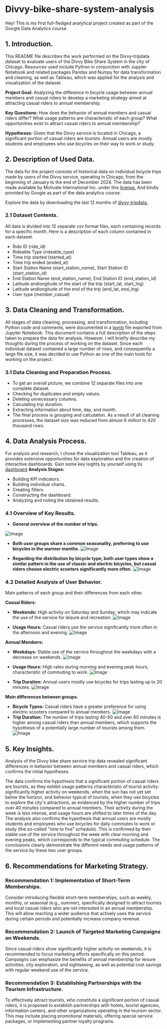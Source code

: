 # Divvy-bike-share-system-analysis
Hey! This is my first full-fledged analytical project created as part of the Google Data Analytics course.
## 1. Introduction.

This README file describes the work performed on the Divvy-tripdata dataset to evaluate users of the Divvy Bike Share System in the city of Chicago. Resources used include Python in conjunction with Jupyter Notebook and related packages Pandas and Numpy for data transformation and cleaning, as well as Tableau, which was applied for the analysis and visualization of the dataset.

**Project Goal:** Analyzing the difference in bicycle usage between annual members and casual riders to develop a marketing strategy aimed at attracting casual riders to annual membership.

**Key Questions:**
How does the behavior of annual members and casual riders differ?
What usage patterns are characteristic of each group?
What opportunities exist to attract casual riders to annual membership?

**Hypotheses:**
Given that the Divvy service is located in Chicago, a significant portion of casual riders are tourists.
Annual users are mostly students and employees who use bicycles on their way to work or study.

## 2. Description of Used Data.

The data for the project consists of historical data on individual bicycle trips made by users of the Divvy service, operating in Chicago, from the beginning of January to the end of December 2024.
The data has been made available by Motivate International Inc. under this [license.](https://divvybikes.com/data-license-agreement) And kindly provided by Google as part of the data analytics course.

Explore the data by downloading the last 12 months of [divvy-tripdata.](https://divvy-tripdata.s3.amazonaws.com/index.html)

### 2.1 Dataset Contents.

All data is divided into 12 separate csv format files, each containing records for a specific month. Here is a description of each column contained in each dataset.
* Ride ID (ride_id)
* Rideable Type (rideable_type)
* Time trip started (started_at)
* Time trip ended (ended_at)
* Start Station Name (start_station_name), Start Station ID (start_station_id)
* End Station Name (end_station_name), End Station ID (end_station_id)
* Latitude andlongitude of the start of the trip (start_lat, start_lng)
* Latitude andlongitude of the end of the trip (end_lat, end_lng)
* User type (member_casual)   

## 3. Data Cleaning and Transformation.

All stages of data cleaning, processing, and transformation, including Python code and comments, were documented in a [ipynb](divvy_trips.ipynb) file exported from Jupyter Notebook. This document contains a full description of the steps taken to prepare the data for analysis.
However, I will briefly describe my thoughts during the process of working on the dataset.
Since each individual dataset contained a large number of rows, and consequently a large file size, it was decided to use Python as one of the main tools for working on the project.

### 3.1 Data Cleaning and Preparation Process.

* To get an overall picture, we combine 12 separate files into one complete dataset.
* Checking for duplicates and empty values.
* Deleting unnecessary columns.
* Calculating trip duration.
* Extracting information about time, day, and month.
* The final process is grouping and calculation.
As a result of all cleaning processes, the dataset size was reduced from almost 6 million to 420 thousand rows.

## 4. Data Analysis Process.

For analysis and research, I chose the visualization tool Tableau, as it provides extensive opportunities for data exploration and the creation of interactive dashboards.
Gain some key isights by yourself using tis [dashboard](https://public.tableau.com/views/DivvyBikeShareSystem/DivvyBikeShareSystemDashboard?:language=en-US&:sid=&:redirect=auth&:display_count=n&:origin=viz_share_link)
**Analysis Stages:**
* Building KPI indicators.
* Building individual charts.
* Creating filters.
* Constructing the dashboard.
* Analyzing and noting the obtained results.

### 4.1 Overview of Key Results.

* **General overview of the number of trips.**

![Image](https://github.com/user-attachments/assets/6e974b98-74e8-4791-9e8f-4c37fd259d03)

* **Both user groups share a common seasonality, preferring to use bicycles in the warmer months.**
![Image](https://github.com/user-attachments/assets/1143d17f-c927-40a5-8077-e178fd0c257d)

* **Regarding the distribution by bicycle type, both user types show a similar pattern in the use of classic and electric bicycles, but casual riders choose electric scooters significantly more often.**
![Image](https://github.com/user-attachments/assets/cba3b7d8-6a31-40f0-92e1-fdb5ae7ac6af)

### 4.2 Detailed Analysis of User Behavior.

Main patterns of each group and their differences from each other.

**Casual Riders:**

* **Weekends:** High activity on Saturday and Sunday, which may indicate the use of the service for leisure and recreation.
![Image](https://github.com/user-attachments/assets/d4c0daa6-a7e2-4a49-ba37-5c513fe772f2)

* **Usage Hours:** Casual riders use the service significantly more often in the afternoon and evening.
![Image](https://github.com/user-attachments/assets/ac5f6d55-294c-4ffd-a815-125c895514cc)

**Annual Members:**
* **Weekdays:** Stable use of the service throughout the weekdays with a decrease on weekends.
![Image](https://github.com/user-attachments/assets/d4c0daa6-a7e2-4a49-ba37-5c513fe772f2)

* **Usage Hours:** High rates during morning and evening peak hours, characteristic of commuting to work.
![Image](https://github.com/user-attachments/assets/ac5f6d55-294c-4ffd-a815-125c895514cc)

* **Trip Duration:** Annual users mostly use bicycles for trips lasting up to 20 minutes.
![Image](https://github.com/user-attachments/assets/47b262db-3083-4ee0-8df3-529abfa0dc0a)

**Main differences between groups.**
* **Bicycle Types:** Casual riders have a greater preference for using electric scooters compared to annual members.
![Image](https://github.com/user-attachments/assets/cba3b7d8-6a31-40f0-92e1-fdb5ae7ac6af)
* **Trip Duration:** The number of trips lasting 40-60 and over 60 minutes is higher among casual riders than annual members, which supports the hypothesis of a potentially large number of tourists among them.
![Image](https://github.com/user-attachments/assets/47b262db-3083-4ee0-8df3-529abfa0dc0a)

## 5. Key Insights.

Analysis of the Divvy bike share service trip data revealed significant differences in behavior between annual members and casual riders, which confirms the initial hypotheses.

The data confirms the hypothesis that a significant portion of casual riders are tourists, as they exhibit usage patterns characteristic of tourist activity: significantly higher activity on weekends, when the sun has not yet set below the horizon, and behavior typical of tourists, when they use bicycles to explore the city's attractions, as evidenced by the higher number of trips over 40 minutes compared to annual members. Their activity during the week is less intense, and usage hours are shifted to later times of the day.
The analysis also confirms the hypothesis that annual users are mostly students and employees who use bicycles for daily commutes to work or study (the so-called "nine to five" schedule). This is confirmed by their stable use of the service throughout the week with clear morning and evening peaks, which corresponds to the typical commuting schedule.
The conclusions clearly demonstrate the different needs and usage patterns of the service by these two user groups.

## 6. Recommendations for Marketing Strategy.

### Recommendation 1: Implementation of Short-Term Memberships.
Consider introducing flexible short-term memberships, such as weekly, monthly, or seasonal (e.g., summer), specifically designed to attract tourists and local casual riders who are not interested in an annual membership. This will allow reaching a wider audience that actively uses the service during certain periods and potentially increase company revenue.

### Recommendation 2: Launch of Targeted Marketing Campaigns on Weekends.
Since casual riders show significantly higher activity on weekends, it is recommended to focus marketing efforts specifically on this period. Campaigns can emphasize the benefits of annual membership for leisure activities, city exploration, and sightseeing, as well as potential cost savings with regular weekend use of the service.

### Recommendation 3: Establishing Partnerships with the Tourism Infrastructure.
To effectively attract tourists, who constitute a significant portion of casual riders, it is proposed to establish partnerships with hotels, tourist agencies, information centers, and other organizations operating in the tourism sector. This may include placing promotional materials, offering special service packages, or implementing partner loyalty programs.
